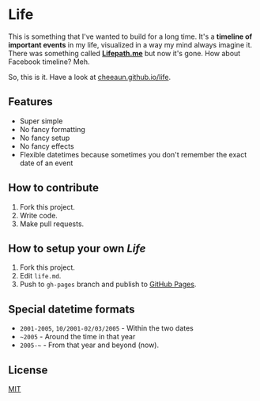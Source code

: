 Life
====

This is something that I've wanted to build for a long time. It's a **timeline of important events** in my life, visualized in a way my mind always imagine it. There was something called [**Lifepath.me**](http://dcurt.is/facebook-timelines-and-lifepath-me-4) but now it's gone. How about Facebook timeline? Meh.

So, this is it. Have a look at [cheeaun.github.io/life](http://cheeaun.github.io/life).

Features
--------

- Super simple
- No fancy formatting
- No fancy setup
- No fancy effects
- Flexible datetimes because sometimes you don't remember the exact date of an event

How to contribute
-----------------

1. Fork this project.
2. Write code.
3. Make pull requests.

How to setup your own *Life*
----------------------------

1. Fork this project.
2. Edit `life.md`.
3. Push to `gh-pages` branch and publish to [GitHub Pages](http://pages.github.com/).

Special datetime formats
------------------------

- `2001-2005`, `10/2001-02/03/2005` - Within the two dates
- `~2005` - Around the time in that year
- `2005-~` - From that year and beyond (now).

License
-------

[MIT](http://cheeaun.mit-license.org/)